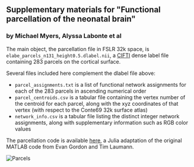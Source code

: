 ## Supplementary materials for "Functional parcellation of the neonatal brain"
### by Michael Myers, Alyssa Labonte et al

The main object, the parcellation file in FSLR 32k space, is `elabe_parcels_n131_height0.5.dlabel.nii`, a [CIFTI](https://www.nitrc.org/projects/cifti/) dense label file containing 283 parcels on the cortical surface.

Several files included here complement the dlabel file above:
- `parcel_assignments.txt` is a list of functional network assignments for each of the 283 parcels in ascending numerical order
- `parcel_centroids.csv` is a tabular file containing the vertex number of the centroid for each parcel, along with the xyz coordinates of that vertex (with respect to the Conte69 32k surface atlas)
- `network_info.csv` is a tabular file listing the distinct integer network assignments, along with supplementary information such as RGB color values

The parcellation code is available [here](https://github.com/myersm0/WatershedParcellation.jl), a Julia adaptation of the original MATLAB code from Evan Gordon and Tim Laumann.

![Parcels](https://github.com/myersm0/myers-labonte_parcellation/blob/main/consensus_modified_very-inflated.png "Parcels colored by network assignment")

